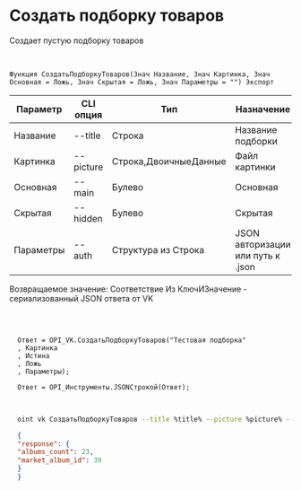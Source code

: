 ﻿---
sidebar_position: 3
---

# Создать подборку товаров
 Создает пустую подборку товаров


<br/>


`Функция СоздатьПодборкуТоваров(Знач Название, Знач Картинка, Знач Основная = Ложь, Знач Скрытая = Ложь, Знач Параметры = "") Экспорт`

  | Параметр | CLI опция | Тип | Назначение |
  |-|-|-|-|
  | Название | --title | Строка | Название подборки |
  | Картинка | --picture | Строка,ДвоичныеДанные | Файл картинки |
  | Основная | --main | Булево | Основная |
  | Скрытая | --hidden | Булево | Скрытая |
  | Параметры | --auth | Структура из Строка | JSON авторизации или путь к .json |

  
  Возвращаемое значение:   Соответствие Из КлючИЗначение - сериализованный JSON ответа от VK

<br/>




```bsl title="Пример кода"
  
  Ответ = OPI_VK.СоздатьПодборкуТоваров("Тестовая подборка"
  , Картинка
  , Истина
  , Ложь
  , Параметры);
  
  Ответ = OPI_Инструменты.JSONСтрокой(Ответ);
  
```
	


```sh title="Пример команды CLI"
    
  oint vk СоздатьПодборкуТоваров --title %title% --picture %picture% --main %main% --hidden %hidden% --auth %auth%

```

```json title="Результат"
  {
  "response": {
  "albums_count": 23,
  "market_album_id": 39
  }
  }
```
